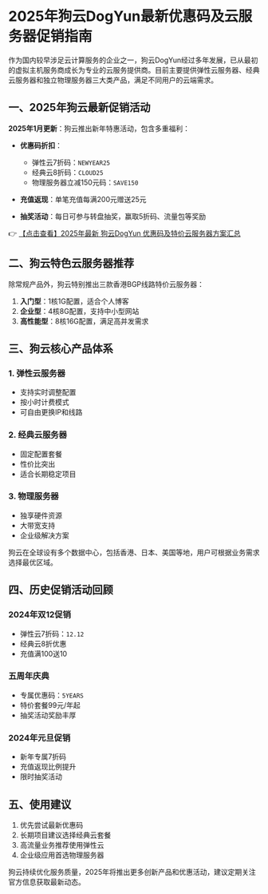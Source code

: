 # 2025年狗云DogYun最新优惠码及云服务器促销指南

作为国内较早涉足云计算服务的企业之一，狗云DogYun经过多年发展，已从最初的虚拟主机服务商成长为专业的云服务提供商。目前主要提供弹性云服务器、经典云服务器和独立物理服务器三大类产品，满足不同用户的云端需求。

## 一、2025年狗云最新促销活动

**2025年1月更新**：狗云推出新年特惠活动，包含多重福利：

- **优惠码折扣**：
  - 弹性云7折码：`NEWYEAR25`
  - 经典云8折码：`CLOUD25`
  - 物理服务器立减150元码：`SAVE150`

- **充值返现**：单笔充值每满200元赠送25元
- **抽奖活动**：每日可参与转盘抽奖，赢取5折码、流量包等奖励

👉 [【点击查看】2025年最新 狗云DogYun 优惠码及特价云服务器方案汇总](https://bit.ly/DogYun)

## 二、狗云特色云服务器推荐

除常规产品外，狗云特别推出三款香港BGP线路特价云服务器：

1. **入门型**：1核1G配置，适合个人博客
2. **企业型**：4核8G配置，支持中小型网站
3. **高性能型**：8核16G配置，满足高并发需求

## 三、狗云核心产品体系

### 1. 弹性云服务器
- 支持实时调整配置
- 按小时计费模式
- 可自由更换IP和线路

### 2. 经典云服务器
- 固定配置套餐
- 性价比突出
- 适合长期稳定项目

### 3. 物理服务器
- 独享硬件资源
- 大带宽支持
- 企业级解决方案

狗云在全球设有多个数据中心，包括香港、日本、美国等地，用户可根据业务需求选择最优区域。

## 四、历史促销活动回顾

### 2024年双12促销
- 弹性云7折码：`12.12`
- 经典云8折优惠
- 充值满100送10

### 五周年庆典
- 专属优惠码：`5YEARS`
- 特价套餐99元/年起
- 抽奖活动奖励丰厚

### 2024年元旦促销
- 新年专属7折码
- 充值返现比例提升
- 限时抽奖活动

## 五、使用建议

1. 优先尝试最新优惠码
2. 长期项目建议选择经典云套餐
3. 高流量业务推荐使用弹性云
4. 企业级应用首选物理服务器

狗云持续优化服务质量，2025年将推出更多创新产品和优惠活动，建议定期关注官方信息获取最新动态。